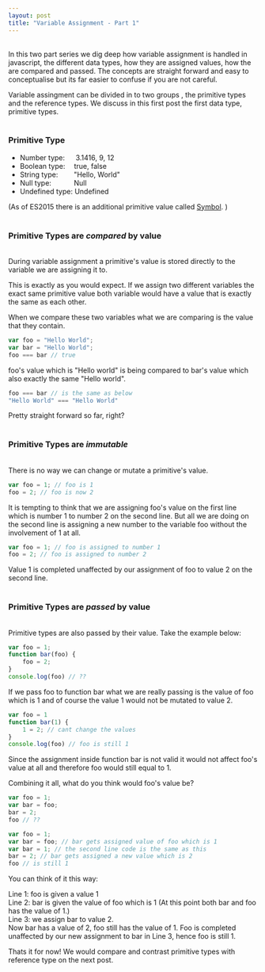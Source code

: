 ```yaml
---
layout: post
title: "Variable Assignment - Part 1"
---
```


<br>
In this two part series we dig deep how variable assignment is handled in javascript, the different data types, how they are assigned values, how the are compared and passed. The concepts are straight forward and easy to conceptualise but its far easier to confuse if you are not careful. 

Variable assingment can be divided in to two groups , the primitive types and the reference types. We discuss in this first post the first data type, primitive types. 
<br />
<br />

### Primitive Type<br>

* Number type:			&ensp;&ensp; 3.1416, 9, 12
* Boolean type:			&ensp;&ensp;true, false
* String type:				&ensp;&ensp;&ensp;&ensp;"Hello, World"
* Null type:					&ensp;&ensp;&ensp;&ensp;&ensp;&ensp;Null			
* Undefined type:		Undefined

(As of ES2015 there is an additional primitive value called [Symbol](https://developer.mozilla.org/en/docs/Web/JavaScript/Reference/Global_Objects/Symbol). )
<br />
<br />

### Primitive Types are _compared_ by value
<br />
During variable assignment a primitive's value is stored directly to the variable we are assigning it to.

This is exactly as you would expect. If we assign two different variables the exact same primitive value both variable would have a value that is exactly the same as each other.

When we compare these two variables what we are comparing is the value that they contain.

```javascript
var foo = "Hello World";
var bar = "Hello World";
foo === bar // true
```
foo's value which is "Hello world" is being compared to bar's value which also exactly the same "Hello world". 

```javascript
foo === bar // is the same as below
"Hello World" === "Hello World"
```
Pretty straight forward so far, right?
<br />
<br />

### Primitive Types are _immutable_
<br />
There is no way we can change or mutate a primitive's value.

```javascript
var foo = 1; // foo is 1
foo = 2; // foo is now 2
```

It is tempting to think that we are assigning foo's value on the first line which is number 1 to number 2 on the second line. But all we are doing on the second line is assigning a new number to the variable foo without the involvement of 1 at all.

```javascript
var foo = 1; // foo is assigned to number 1
foo = 2; // foo is assigned to number 2
```

Value 1 is completed unaffected by our assignment of foo to value 2 on the second line.
<br />
<br />

### Primitive Types are _passed_ by value
<br />
Primitive types are also passed by their value. Take the example below:

```javascript
var foo = 1;
function bar(foo) {
	foo = 2;
}
console.log(foo) // ??
```
If we pass foo to function bar what we are really passing is the value of foo which is 1 and of course the value 1 would not be mutated to value 2.

```javascript
var foo = 1
function bar(1) {
	1 = 2; // cant change the values
}
console.log(foo) // foo is still 1
```

Since the assignment inside function bar is not valid it would not affect foo's value at all and therefore foo would still equal to 1.

Combining it all, what do you think would foo's value be?

```javascript
var foo = 1;
var bar = foo;
bar = 2;
foo // ??
```

```javascript
var foo = 1;
var bar = foo; // bar gets assigned value of foo which is 1
var bar = 1; // the second line code is the same as this
bar = 2; // bar gets assigned a new value which is 2
foo // is still 1
```

You can think of it this way:<br>

Line 1: foo is given a value 1<br>
Line 2: bar is given the value of foo which is 1
(At this point both bar and foo has the value of 1.)<br>
Line 3: we assign bar to value 2.<br>
Now bar has a value of 2, foo still has the value of 1. Foo is completed unaffected by our new assignment to bar in Line 3, hence foo is still 1.
<br>

Thats it for now! We would compare and contrast primitive types with reference type on the next post.